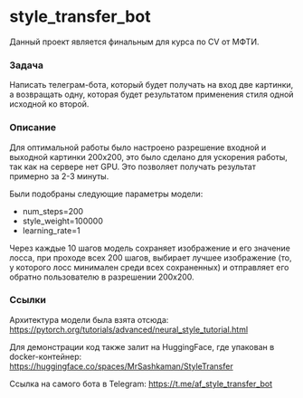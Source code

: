 # style_transfer_bot

Данный проект является финальным для курса по CV от МФТИ.

### Задача
Написать телеграм-бота, который будет получать на вход две картинки, а возвращать одну, которая будет результатом применения стиля одной исходной ко второй.

### Описание

Для оптимальной работы было настроено разрешение входной и выходной картинки 200x200, это было сделано для ускорения работы, так как на сервере нет GPU. Это позволяет получать результат примерно за 2-3 минуты.

Были подобраны следующие параметры модели:
- num_steps=200
- style_weight=100000
- learning_rate=1

Через каждые 10 шагов модель сохраняет изображение и его значение лосса, при проходе всех 200 шагов, выбирает лучшее изображение (то, у которого лосс минимален среди всех сохраненных) и отправляет его обратно пользователю в разрешении 200x200.

### Ссылки

Архитектура модели была взята отсюда:
 https://pytorch.org/tutorials/advanced/neural_style_tutorial.html

Для демонстрации код также залит на HuggingFace, где упакован в docker-контейнер:
 https://huggingface.co/spaces/MrSashkaman/StyleTransfer

Ссылка на самого бота в Telegram:
 https://t.me/af_style_transfer_bot









